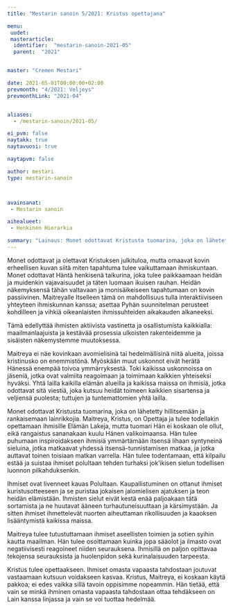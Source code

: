 ```yaml
---
title: "Mestarin sanoin 5/2021: Kristus opettajana"

menu:
 uudet:
 masterarticle:
  identifier:  "mestarin-sanoin-2021-05"
  parent:  "2021"


master: "Cremen Mestari"

date: 2021-05-01T00:00:00+02:00
prevmonth: "4/2021: Veljeys"
prevmonthLink: "2021-04"


aliases:
  - /mestarin-sanoin/2021-05/

ei_pvm: false
naytakk: true
naytavuosi: true

naytapvm: false

author: mestari
type: mestarin-sanoin



avainsanat:
 - Mestarin sanoin

aihealueet:
 - Henkinen Hierarkia

summary: "Lainaus: Monet odottavat Kristusta tuomarina, joka on lähetetty hillitsemään ja rankaisemaan lainrikkojia. Maitreya, Kristus, on Opettaja ja tulee todellakin opettamaan ihmisille Elämän Lakeja, mutta tuomari Hän ei koskaan ole ollut, eikä rangaistus sananakaan kuulu Hänen valikoimaansa. Hän tulee puhumaan inspiroidakseen ihmisiä ymmärtämään itsensä lihaan syntyneinä sieluina, jotka matkaavat yhdessä itsensä-tunnistamisen matkaa, ja jotka auttavat toinen toisiaan matkan varrella."
---
```

Monet odottavat ja olettavat Kristuksen julkituloa, mutta omaavat kovin erheellisen kuvan siitä miten tapahtuma tulee vaikuttamaan ihmiskuntaan. Monet odottavat Häntä henkisenä taikurina, joka tulee paikkaamaan heidän ja muidenkin vajavaisuudet ja täten luomaan ikuisen rauhan. Heidän näkemyksensä tähän valtavaan ja monisäikeiseen tapahtumaan on kovin passiivinen. Maitreyalle Itselleen tämä on mahdollisuus tulla interaktiiviseen yhteyteen ihmiskunnan kanssa; asettaa Pyhän suunnitelman perusteet kohdilleen ja vihkiä oikeanlaisten ihmissuhteiden aikakauden alkaneeksi.

Tämä edellyttää ihmisten aktiivista vastinetta ja osallistumista kaikkialla: maailmanlaajuista ja kestävää prosessia ulkoisten rakenteidemme ja sisäisten näkemystemme muutoksessa.

Maitreya ei näe kovinkaan avomielisinä tai hedelmällisinä niitä alueita, joissa kristinusko on enemmistönä. Myöskään muut uskonnot eivät herätä Hänessä enempää toivoa ymmärryksestä. Toki kaikissa uskonnoissa on jäseniä, jotka ovat valmiita reagoimaan ja toimimaan kaikkien yhteiseksi hyväksi. Yhtä lailla kaikilla elämän alueilla ja kaikissa maissa on ihmisiä, jotka odottavat sitä viestiä, joka kutsuu heidät toimeen kaikkien sisartensa ja veljiensä puolesta; tuttujen ja tuntemattomien yhtä lailla.

Monet odottavat Kristusta tuomarina, joka on lähetetty hillitsemään ja rankaisemaan lainrikkojia. Maitreya, Kristus, on Opettaja ja tulee todellakin opettamaan ihmisille Elämän Lakeja, mutta tuomari Hän ei koskaan ole ollut, eikä rangaistus sananakaan kuulu Hänen valikoimaansa. Hän tulee puhumaan inspiroidakseen ihmisiä ymmärtämään itsensä lihaan syntyneinä sieluina, jotka matkaavat yhdessä itsensä-tunnistamisen matkaa, ja jotka auttavat toinen toisiaan matkan varrella. Hän tulee todentamaan, että kilpailu estää ja suistaa ihmiset polultaan tehden turhaksi jok&#8217;ikisen sielun todellisen luonnon pilkahduksenkin.

Ihmiset ovat livenneet kauas Polultaan. Kaupallistuminen on ottanut ihmiset kuristusotteeseen ja se puristaa jokaisen jalomielisen ajatuksen ja teon heidän elämistään. Ihmisten sielut eivät kestä enää paljoakaan tätä sortamista ja ne huutavat ääneen turhautuneisuuttaan ja kärsimystään. Ja sitten ihmiset ihmettelevät nuorten aiheuttaman rikollisuuden ja kaaoksen lisääntymistä kaikissa maissa.

Maitreya tulee tutustuttamaan ihmiset aseellisten toimien ja sotien syihin kautta maailman. Hän tulee osoittamaan kuinka jopa sääolot ja ilmasto ovat negatiivisesti reagoineet niiden seurauksena. Ihmisillä on paljon opittavaa tekojensa seurauksista ja huolenpidon sekä kurinalaisuuden tarpeesta.

Kristus tulee opettaakseen. Ihmiset omasta vapaasta tahdostaan joutuvat vastaamaan kutsuun voidakseen kasvaa. Kristus, Maitreya, ei koskaan käytä pakkoa; ei edes vaikka sillä tavoin oppisimme nopeammin. Hän tietää, että vain se minkä ihminen omasta vapaasta tahdostaan ottaa tehdäkseen on Lain kanssa linjassa ja vain se voi tuottaa hedelmää.